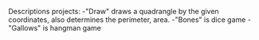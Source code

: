 Descriptions projects:
  -"Draw" draws a quadrangle by the given coordinates, also determines the perimeter, area.
  -"Bones" is dice game
  -"Gallows" is hangman game
